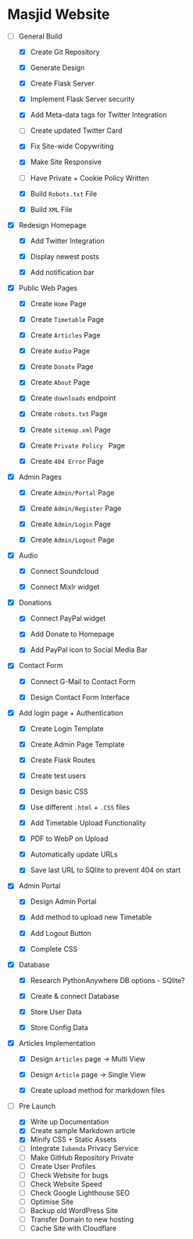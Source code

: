 # Masjid  Website

- [ ] General Build

  - [x] Create Git Repository
  - [x] Generate Design
  - [x] Create Flask Server
  - [x] Implement Flask Server security
  - [x] Add Meta-data tags for Twitter Integration
  - [ ] Create updated Twitter Card
  - [x] Fix Site-wide Copywriting
  - [x] Make Site Responsive
  - [ ] Have Private + Cookie Policy Written
  - [x] Build `Robots.txt` File
  - [x] Build `XML` File



- [x] Redesign Homepage
  - [x] Add Twitter Integration

  - [x] Display newest posts

  - [x] Add notification bar



- [x] Public Web Pages

  - [x] Create  `Home` Page
  - [x] Create `Timetable` Page
  - [x] Create `Articles` Page
  - [x] Create `Audio` Page
  - [x] Create `Donate` Page
  - [x] Create `About` Page
  - [x] Create `downloads` endpoint
  - [x] Create `robots.txt` Page
  - [x] Create `sitemap.xml` Page
  - [x] Create `Private Policy ` Page
  - [x] Create `404 Error` Page



- [x] Admin Pages

  - [x] Create `Admin/Portal` Page

  - [x] Create `Admin/Register` Page

  - [x] Create `Admin/Login` Page

  - [x] Create `Admin/Logout` Page



- [x] Audio

  - [x] Connect Soundcloud
  - [x] Connect Mixlr widget



- [x] Donations

  - [x] Connect PayPal widget

  - [x] Add Donate to Homepage

  - [x] Add PayPal icon to Social Media Bar 



- [x] Contact Form

  - [x] Connect G-Mail to Contact Form

  - [x] Design Contact Form Interface



- [x] Add login page + Authentication

  - [x] Create Login Template

  - [x] Create Admin Page Template

  - [x] Create Flask Routes

  - [x] Create test users

  - [x] Design basic CSS

  - [x] Use different `.html` + `.CSS` files

  - [x] Add Timetable Upload Functionality

  - [x] PDF to WebP on Upload

  - [x] Automatically update URLs

  - [x] Save last URL to SQlite to prevent 404 on start



- [x] Admin Portal
  - [x] Design Admin Portal
  - [x] Add method to upload new Timetable
  - [x] Add Logout Button
  - [x] Complete CSS



- [x] Database
  - [x] Research PythonAnywhere DB options - SQlite?
  - [x] Create & connect Database
  - [x] Store User Data
  - [x] Store Config Data



- [x] Articles Implementation
  - [x] Design `Articles` page -> Multi View
  - [x] Design `Article` page -> Single View
  - [x] Create upload method for markdown files




- [ ] Pre Launch
  - [x] Write up Documentation
  - [x] Create sample Markdown article
  - [x] Minify CSS + Static Assets
  - [ ] Integrate `Iubenda` Privacy Service
  - [ ] Make GitHub Repository Private
  - [ ] Create User Profiles
  - [ ] Check Website for bugs
  - [ ] Check Website Speed
  - [ ] Check Google Lighthouse SEO
  - [ ] Optimise Site
  - [ ] Backup old WordPress Site
  - [ ] Transfer Domain to new hosting
  - [ ] Cache Site with Cloudflare
